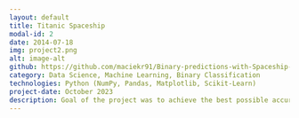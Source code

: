 ```yaml
---
layout: default
title: Titanic Spaceship
modal-id: 2
date: 2014-07-18
img: project2.png
alt: image-alt
github: https://github.com/maciekr91/Binary-predictions-with-Spaceship-Project
category: Data Science, Machine Learning, Binary Classification
technologies: Python (NumPy, Pandas, Matplotlib, Scikit-Learn)
project-date: October 2023
description: Goal of the project was to achieve the best possible accuracy of binary prediction. My side-goals were to conduct deepened Exploratory Data Analysis, present the results of actions in a transparent graphical way and to compare different machine learning algorithms.
---
```


